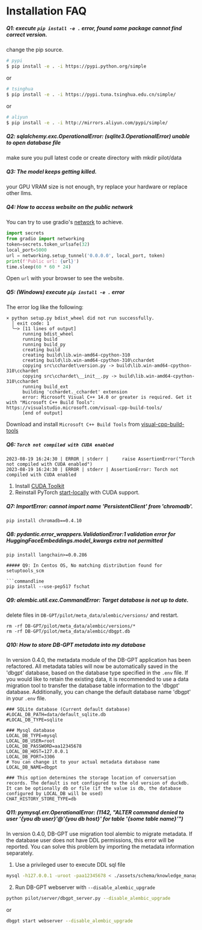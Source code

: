 Installation FAQ
==================================


##### Q1: execute `pip install -e .` error, found some package cannot find correct version.
change the pip source.

```bash
# pypi
$ pip install -e . -i https://pypi.python.org/simple
```

or

```bash
# tsinghua
$ pip install -e . -i https://pypi.tuna.tsinghua.edu.cn/simple/
```

or

```bash
# aliyun
$ pip install -e . -i http://mirrors.aliyun.com/pypi/simple/
```

##### Q2: sqlalchemy.exc.OperationalError: (sqlite3.OperationalError) unable to open database file 

make sure you pull latest code or create directory with mkdir pilot/data

##### Q3: The model keeps getting killed.

your GPU VRAM size is not enough, try replace your hardware or replace other llms.

##### Q4: How to access website on the public network

You can try to use gradio's [network](https://github.com/gradio-app/gradio/blob/main/gradio/networking.py) to achieve.
```python
import secrets
from gradio import networking
token=secrets.token_urlsafe(32)
local_port=5000
url = networking.setup_tunnel('0.0.0.0', local_port, token)
print(f'Public url: {url}')
time.sleep(60 * 60 * 24)
```

Open `url` with your browser to see the website.

##### Q5: (Windows) execute `pip install -e .` error

The error log like the following:
``` 
× python setup.py bdist_wheel did not run successfully.
  │ exit code: 1
  ╰─> [11 lines of output]
      running bdist_wheel
      running build
      running build_py
      creating build
      creating build\lib.win-amd64-cpython-310
      creating build\lib.win-amd64-cpython-310\cchardet
      copying src\cchardet\version.py -> build\lib.win-amd64-cpython-310\cchardet
      copying src\cchardet\__init__.py -> build\lib.win-amd64-cpython-310\cchardet
      running build_ext
      building 'cchardet._cchardet' extension
      error: Microsoft Visual C++ 14.0 or greater is required. Get it with "Microsoft C++ Build Tools": https://visualstudio.microsoft.com/visual-cpp-build-tools/
      [end of output]
```

Download and install `Microsoft C++ Build Tools` from [visual-cpp-build-tools](https://visualstudio.microsoft.com/visual-cpp-build-tools/)



##### Q6: `Torch not compiled with CUDA enabled`

```
2023-08-19 16:24:30 | ERROR | stderr |     raise AssertionError("Torch not compiled with CUDA enabled")
2023-08-19 16:24:30 | ERROR | stderr | AssertionError: Torch not compiled with CUDA enabled
```

1. Install [CUDA Toolkit](https://developer.nvidia.com/cuda-toolkit-archive)
2. Reinstall PyTorch [start-locally](https://pytorch.org/get-started/locally/#start-locally) with CUDA support.

##### Q7: ImportError: cannot import name 'PersistentClient' from 'chromadb'.

```commandline
pip install chromadb==0.4.10
```

##### Q8: pydantic.error_wrappers.ValidationError:1 validation error for HuggingFaceEmbeddings.model_kwargs extra not permitted

```commandline
pip install langchain>=0.0.286

##### Q9: In Centos OS, No matching distribution found for setuptools_scm

```commandline
pip install --use-pep517 fschat
```

##### Q9: alembic.util.exc.CommandError: Target database is not up to date.

delete files in `DB-GPT/pilot/meta_data/alembic/versions/` and restart.
```commandline
rm -rf DB-GPT/pilot/meta_data/alembic/versions/*
rm -rf DB-GPT/pilot/meta_data/alembic/dbgpt.db
```

##### Q10: How to store DB-GPT metadata into my database

In version 0.4.0, the metadata module of the DB-GPT application has been refactored. All metadata tables will now be automatically saved in the 'dbgpt' database, based on the database type specified in the `.env` file. If you would like to retain the existing data, it is recommended to use a data migration tool to transfer the database table information to the 'dbgpt' database. Additionally, you can change the default database name 'dbgpt' in your `.env` file.

```commandline
### SQLite database (Current default database)
#LOCAL_DB_PATH=data/default_sqlite.db
#LOCAL_DB_TYPE=sqlite

### Mysql database
LOCAL_DB_TYPE=mysql
LOCAL_DB_USER=root
LOCAL_DB_PASSWORD=aa12345678
LOCAL_DB_HOST=127.0.0.1
LOCAL_DB_PORT=3306
# You can change it to your actual metadata database name
LOCAL_DB_NAME=dbgpt

### This option determines the storage location of conversation records. The default is not configured to the old version of duckdb. It can be optionally db or file (if the value is db, the database configured by LOCAL_DB will be used)
CHAT_HISTORY_STORE_TYPE=db
```

##### Q11: pymysql.err.OperationalError: (1142, "ALTER command denied to user '{you db user}'@'{you db host}' for table '{some table name}'")

In version 0.4.0, DB-GPT use migration tool alembic to migrate metadata. If the database user does not have DDL permissions, this error will be reported. You can solve this problem by importing the metadata information separately.

1. Use a privileged user to execute DDL sql file
```bash
mysql -h127.0.0.1 -uroot -paa12345678 < ./assets/schema/knowledge_management.sql
```

2. Run DB-GPT webserver with `--disable_alembic_upgrade`
```bash
python pilot/server/dbgpt_server.py --disable_alembic_upgrade
```
or 
```bash
dbgpt start webserver --disable_alembic_upgrade
```